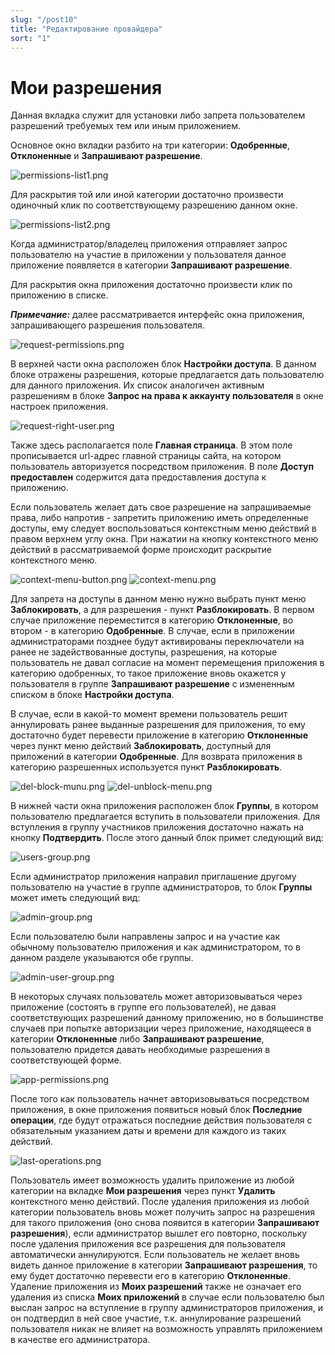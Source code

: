 ```yaml
---
slug: "/post10"
title: "Редактирование провайдера"
sort: "1"
---
```


# Мои разрешения

Данная вкладка служит для установки либо запрета пользователем разрешений требуемых тем или иным приложением.

Основное окно вкладки разбито на три категории: **Одобренные**, **Отклоненные** и **Запрашивают разрешение**. 

![permissions-list1.png](./images/permissions-list1.png "Вкладка Мои разрешения")

Для раскрытия той или иной категории достаточно произвести одиночный клик по соответствующему разрешению данном окне.

![permissions-list2.png](./images/permissions-list2.png "Вкладка Мои разрешения c раскрытой  категорией")

Когда администратор/владелец приложения отправляет запрос пользователю на участие в приложении у пользователя данное приложение появляется в категории **Запрашивают разрешение**.

Для раскрытия окна приложения достаточно произвести клик по приложению в списке.

***Примечание:*** далее рассматривается интерфейс окна приложения, запрашивающего разрешения пользователя.

![request-permissions.png](./images/request-permissions.png "Внешний вид окна приложения, запрашиваемого разрешения")

В верхней части окна расположен блок **Настройки доступа**. В данном блоке отражены разрешения, которые предлагается дать пользователю для данного приложения. Их список аналогичен активным разрешениям в блоке **Запрос на права к аккаунту пользователя**  в окне настроек приложения.

![request-right-user.png](./images/request-right-user.png "Блок Запрос на права к аккаунту пользователя в основном окне настроек приложения")
 
Также здесь располагается поле **Главная страница**. В этом поле прописывается url-адрес главной страницы сайта, на котором пользователь авторизуется посредством приложения.
В поле **Доступ предоставлен** содержится дата предоставления доступа к приложению.

Если пользователь желает дать свое разрешение на запрашиваемые права, либо напротив - запретить приложению иметь определенные доступы, ему следует воспользоваться контекстным меню действий в правом верхнем углу окна. При нажатии на кнопку контекстного меню действий в рассматриваемой форме происходит раскрытие контекстного меню. 


![context-menu-button.png](./images/context-menu-button.png "Кнопка вызова контекстного меню") ![context-menu.png](./images/context-menu.png "Контекстное меню в форме запроса разрешений")

Для запрета на доступы в данном меню нужно выбрать пункт меню **Заблокировать**, а для разрешения -  пункт **Разблокировать**. В первом случае приложение переместится в категорию **Отклоненные**, во втором - в категорию **Одобренные**.
В случае, если в приложении администраторами позднее будут активированы переключатели на ранее не задействованные доступы, разрешения, на которые пользователь не давал согласие на момент перемещения приложения в категорию одобренных, то такое приложение вновь окажется у пользователя в группе **Запрашивают разрешение** с измененным списком в блоке **Настройки доступа**. 

В случае, если в какой-то момент времени пользователь решит аннулировать ранее выданные разрешения для приложения, то ему достаточно будет перевести приложение в категорию **Отклоненные** через пункт меню действий **Заблокировать**, доступный для приложений в категории **Одобренные**.
Для возврата приложения в категорию разрешенных используется пункт **Разблокировать**.

![del-block-munu.png](./images/del-block-menu.png "Контекстное меню действий для приложения, находящегося в категории Одобренные") ![del-unblock-menu.png](./images/del-unblock-menu.png "Контекстное меню действий для приложения, находящегося в категории Отклоненные") 

В нижней части окна приложения расположен блок **Группы**, в котором пользователю предлагается вступить в пользователи приложения. Для вступления в группу участников приложения достаточно нажать на кнопку **Подтвердить**. После этого данный блок примет следующий вид:

![users-group.png](./images/users-group.png "Блок Группы в окне приложения, после вступления пользователя в группу приложения")

Если администратор приложения направил приглашение другому пользователю на участие в группе администраторов, то блок **Группы** может иметь следующий вид:

![admin-group.png](./images/admin-group.png "Блок Группы в окне приложения после отправки запроса на вступление в группу администраторов")

Если пользователю были направлены запрос и на участие как обычному пользователю приложения и как администратором, то в данном разделе указываются обе группы.

![admin-user-group.png](./images/admin-user-group.png "Блок Группы в окне приложения после отправки запроса на вступление и в группу администраторов и в группу участников приложения")

В некоторых случаях пользователь может авторизовываться через приложение (состоять в группе его пользователей), не давая соответствующих разрешений данному приложению, но в большинстве случаев при попытке авторизации через приложение, находящееся в категории **Отклоненные** либо **Запрашивают разрешение**, пользователю придется давать необходимые разрешения в соответствующей форме.

![app-permissions.png](./images/app-permissions.png "Форма разрешений, появляющаяся на этапе авторизации через приложение")

После того как пользователь начнет авторизовываться посредством приложения, в окне приложения появиться новый блок **Последние операции**, где будут отражаться последние действия пользователя с обязательным указанием даты и времени для каждого из таких действий.

![last-operations.png](./images/last-operations.png "Внешний вид блока Последние операции в окне приложения")

Пользователь имеет возможность удалить приложение из любой категории на вкладке **Мои разрешения** через пункт **Удалить** контекстного меню действий. После удаления приложения из любой категории пользователь вновь может получить запрос на разрешения для такого приложения (оно снова появится в категории **Запрашивают разрешения**), если администратор вышлет его повторно, поскольку после удаления приложения все разрешения для пользователя автоматически аннулируются. Если пользователь не желает вновь видеть данное приложение в категории **Запрашивают разрешения**, то ему будет достаточно перевести его в категорию **Отклоненные**.
Удаление приложения из **Моих разрешений** также не означает его удаления из списка **Моих приложений** в случае если пользователю был выслан запрос на вступление в группу администраторов приложения, и он подтвердил в ней свое участие, т.к. аннулирование разрешений пользователя никак не влияет на возможность управлять приложением в качестве его администратора.
